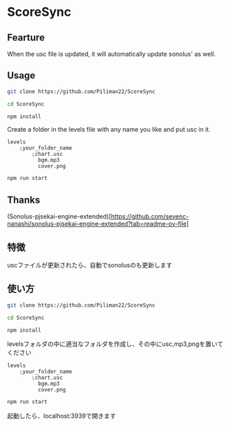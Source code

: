 # ScoreSync
## Fearture
When the usc file is updated, it will automatically update sonolus' as well.

## Usage
```bash
git clone https://github.com/Piliman22/ScoreSync
```
```bash
cd ScoreSync
```
```bash
npm install
```
Create a folder in the levels file with any name you like and put usc in it.

```
levels
    ⎿your_folder_name
        ⎿chart.usc
          bgm.mp3
          cover.png

```

```bash
npm run start
```
## Thanks
(Sonolus-pjsekai-engine-extended)[https://github.com/sevenc-nanashi/sonolus-pjsekai-engine-extended?tab=readme-ov-file]

## 特徴
uscファイルが更新されたら、自動でsonolusのも更新します

## 使い方

```bash
git clone https://github.com/Piliman22/ScoreSync
```
```bash
cd ScoreSync
```
```bash
npm install
```
levelsフォルダの中に適当なフォルダを作成し、その中にusc,mp3,pngを置いてください

```
levels
    ⎿your_folder_name
        ⎿chart.usc
          bgm.mp3
          cover.png

```

```bash
npm run start
```

起動したら、localhost:3939で開きます
